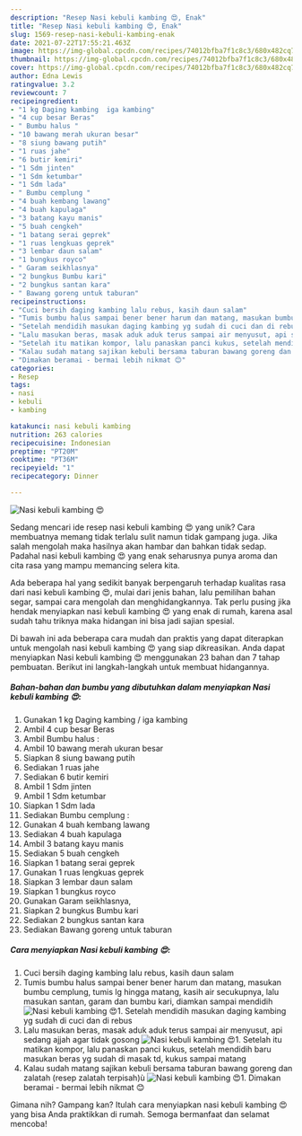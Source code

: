 ```yaml
---
description: "Resep Nasi kebuli kambing 😍, Enak"
title: "Resep Nasi kebuli kambing 😍, Enak"
slug: 1569-resep-nasi-kebuli-kambing-enak
date: 2021-07-22T17:55:21.463Z
image: https://img-global.cpcdn.com/recipes/74012bfba7f1c8c3/680x482cq70/nasi-kebuli-kambing-😍-foto-resep-utama.jpg
thumbnail: https://img-global.cpcdn.com/recipes/74012bfba7f1c8c3/680x482cq70/nasi-kebuli-kambing-😍-foto-resep-utama.jpg
cover: https://img-global.cpcdn.com/recipes/74012bfba7f1c8c3/680x482cq70/nasi-kebuli-kambing-😍-foto-resep-utama.jpg
author: Edna Lewis
ratingvalue: 3.2
reviewcount: 7
recipeingredient:
- "1 kg Daging kambing  iga kambing"
- "4 cup besar Beras"
- " Bumbu halus "
- "10 bawang merah ukuran besar"
- "8 siung bawang putih"
- "1 ruas jahe"
- "6 butir kemiri"
- "1 Sdm jinten"
- "1 Sdm ketumbar"
- "1 Sdm lada"
- " Bumbu cemplung "
- "4 buah kembang lawang"
- "4 buah kapulaga"
- "3 batang kayu manis"
- "5 buah cengkeh"
- "1 batang serai geprek"
- "1 ruas lengkuas geprek"
- "3 lembar daun salam"
- "1 bungkus royco"
- " Garam seikhlasnya"
- "2 bungkus Bumbu kari"
- "2 bungkus santan kara"
- " Bawang goreng untuk taburan"
recipeinstructions:
- "Cuci bersih daging kambing lalu rebus, kasih daun salam"
- "Tumis bumbu halus sampai bener bener harum dan matang, masukan bumbu cemplung, tumis lg hingga matang, kasih air secukupnya, lalu masukan santan, garam dan bumbu kari, diamkan sampai mendidih"
- "Setelah mendidih masukan daging kambing yg sudah di cuci dan di rebus"
- "Lalu masukan beras, masak aduk aduk terus sampai air menyusut, api sedang ajjah agar tidak gosong"
- "Setelah itu matikan kompor, lalu panaskan panci kukus, setelah mendidih baru masukan beras yg sudah di masak td, kukus sampai matang"
- "Kalau sudah matang sajikan kebuli bersama taburan bawang goreng dan zalatah (resep zalatah terpisah)ù"
- "Dimakan beramai - bermai lebih nikmat 😊"
categories:
- Resep
tags:
- nasi
- kebuli
- kambing

katakunci: nasi kebuli kambing 
nutrition: 263 calories
recipecuisine: Indonesian
preptime: "PT20M"
cooktime: "PT36M"
recipeyield: "1"
recipecategory: Dinner

---
```



![Nasi kebuli kambing 😍](https://img-global.cpcdn.com/recipes/74012bfba7f1c8c3/680x482cq70/nasi-kebuli-kambing-😍-foto-resep-utama.jpg)

Sedang mencari ide resep nasi kebuli kambing 😍 yang unik? Cara membuatnya memang tidak terlalu sulit namun tidak gampang juga. Jika salah mengolah maka hasilnya akan hambar dan bahkan tidak sedap. Padahal nasi kebuli kambing 😍 yang enak seharusnya punya aroma dan cita rasa yang mampu memancing selera kita.

Ada beberapa hal yang sedikit banyak berpengaruh terhadap kualitas rasa dari nasi kebuli kambing 😍, mulai dari jenis bahan, lalu pemilihan bahan segar, sampai cara mengolah dan menghidangkannya. Tak perlu pusing jika hendak menyiapkan nasi kebuli kambing 😍 yang enak di rumah, karena asal sudah tahu triknya maka hidangan ini bisa jadi sajian spesial.




Di bawah ini ada beberapa cara mudah dan praktis yang dapat diterapkan untuk mengolah nasi kebuli kambing 😍 yang siap dikreasikan. Anda dapat menyiapkan Nasi kebuli kambing 😍 menggunakan 23 bahan dan 7 tahap pembuatan. Berikut ini langkah-langkah untuk membuat hidangannya.

<!--inarticleads1-->

##### Bahan-bahan dan bumbu yang dibutuhkan dalam menyiapkan Nasi kebuli kambing 😍:

1. Gunakan 1 kg Daging kambing / iga kambing
1. Ambil 4 cup besar Beras
1. Ambil  Bumbu halus :
1. Ambil 10 bawang merah ukuran besar
1. Siapkan 8 siung bawang putih
1. Sediakan 1 ruas jahe
1. Sediakan 6 butir kemiri
1. Ambil 1 Sdm jinten
1. Ambil 1 Sdm ketumbar
1. Siapkan 1 Sdm lada
1. Sediakan  Bumbu cemplung :
1. Gunakan 4 buah kembang lawang
1. Sediakan 4 buah kapulaga
1. Ambil 3 batang kayu manis
1. Sediakan 5 buah cengkeh
1. Siapkan 1 batang serai geprek
1. Gunakan 1 ruas lengkuas geprek
1. Siapkan 3 lembar daun salam
1. Siapkan 1 bungkus royco
1. Gunakan  Garam seikhlasnya,
1. Siapkan 2 bungkus Bumbu kari
1. Sediakan 2 bungkus santan kara
1. Sediakan  Bawang goreng untuk taburan




<!--inarticleads2-->

##### Cara menyiapkan Nasi kebuli kambing 😍:

1. Cuci bersih daging kambing lalu rebus, kasih daun salam
1. Tumis bumbu halus sampai bener bener harum dan matang, masukan bumbu cemplung, tumis lg hingga matang, kasih air secukupnya, lalu masukan santan, garam dan bumbu kari, diamkan sampai mendidih
<img src="//assets-global.cpcdn.com/assets/icons/button_play-2c75c40dde080a61004c1f40b05d8f140eaff45d7e9e6481dc71c63d2e7c4909.png" alt="Nasi kebuli kambing 😍">1. Setelah mendidih masukan daging kambing yg sudah di cuci dan di rebus
1. Lalu masukan beras, masak aduk aduk terus sampai air menyusut, api sedang ajjah agar tidak gosong
<img src="//assets-global.cpcdn.com/assets/icons/button_play-2c75c40dde080a61004c1f40b05d8f140eaff45d7e9e6481dc71c63d2e7c4909.png" alt="Nasi kebuli kambing 😍">1. Setelah itu matikan kompor, lalu panaskan panci kukus, setelah mendidih baru masukan beras yg sudah di masak td, kukus sampai matang
1. Kalau sudah matang sajikan kebuli bersama taburan bawang goreng dan zalatah (resep zalatah terpisah)ù
<img src="//assets-global.cpcdn.com/assets/icons/button_play-2c75c40dde080a61004c1f40b05d8f140eaff45d7e9e6481dc71c63d2e7c4909.png" alt="Nasi kebuli kambing 😍">1. Dimakan beramai - bermai lebih nikmat 😊




Gimana nih? Gampang kan? Itulah cara menyiapkan nasi kebuli kambing 😍 yang bisa Anda praktikkan di rumah. Semoga bermanfaat dan selamat mencoba!
